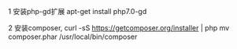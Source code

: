 1  安装php-gd扩展 apt-get install php7.0-gd

2  安装composer, 
   curl -sS https://getcomposer.org/installer | php
   mv composer.phar /usr/local/bin/composer
